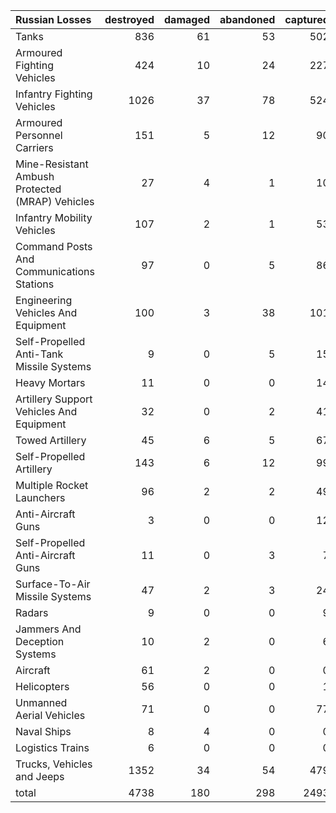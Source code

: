 | Russian Losses                                   |   destroyed |   damaged |   abandoned |   captured |   total |
|:-------------------------------------------------|------------:|----------:|------------:|-----------:|--------:|
| Tanks                                            |         836 |        61 |          53 |        502 |    1452 |
| Armoured Fighting Vehicles                       |         424 |        10 |          24 |        227 |     685 |
| Infantry Fighting Vehicles                       |        1026 |        37 |          78 |        524 |    1665 |
| Armoured Personnel Carriers                      |         151 |         5 |          12 |         90 |     258 |
| Mine-Resistant Ambush Protected  (MRAP) Vehicles |          27 |         4 |           1 |         10 |      42 |
| Infantry Mobility Vehicles                       |         107 |         2 |           1 |         53 |     163 |
| Command Posts And Communications Stations        |          97 |         0 |           5 |         86 |     188 |
| Engineering Vehicles And Equipment               |         100 |         3 |          38 |        101 |     242 |
| Self-Propelled Anti-Tank Missile Systems         |           9 |         0 |           5 |         15 |      29 |
| Heavy Mortars                                    |          11 |         0 |           0 |         14 |      25 |
| Artillery Support Vehicles And Equipment         |          32 |         0 |           2 |         41 |      75 |
| Towed Artillery                                  |          45 |         6 |           5 |         67 |     123 |
| Self-Propelled Artillery                         |         143 |         6 |          12 |         99 |     260 |
| Multiple Rocket Launchers                        |          96 |         2 |           2 |         49 |     149 |
| Anti-Aircraft Guns                               |           3 |         0 |           0 |         12 |      15 |
| Self-Propelled Anti-Aircraft Guns                |          11 |         0 |           3 |          7 |      21 |
| Surface-To-Air Missile Systems                   |          47 |         2 |           3 |         24 |      76 |
| Radars                                           |           9 |         0 |           0 |          9 |      18 |
| Jammers And Deception Systems                    |          10 |         2 |           0 |          6 |      18 |
| Aircraft                                         |          61 |         2 |           0 |          0 |      63 |
| Helicopters                                      |          56 |         0 |           0 |          1 |      57 |
| Unmanned Aerial Vehicles                         |          71 |         0 |           0 |         77 |     148 |
| Naval Ships                                      |           8 |         4 |           0 |          0 |      12 |
| Logistics Trains                                 |           6 |         0 |           0 |          0 |       6 |
| Trucks, Vehicles and Jeeps                       |        1352 |        34 |          54 |        479 |    1919 |
| total                                            |        4738 |       180 |         298 |       2493 |    7709 |